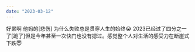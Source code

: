 ```yaml
---
date: "2023-03-12"
---
```


好累啊 他妈的[悲伤] 为什么失败总是贯穿人生的始终😭
2023已经过了四分之一了[跪了]但是今年甚至一次快门也没有摁过。感觉整个人对生活的感受力在断崖式下跌😇 ​​​